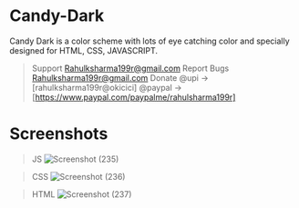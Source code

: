 # Candy-Dark
Candy Dark is a color scheme with lots of eye catching color and specially designed for HTML, CSS, JAVASCRIPT.

> Support
  > Rahulksharma199r@gmail.com
> Report Bugs 
  > Rahulksharma199r@gmail.com
> Donate
  > @upi -> [rahulksharma199r@okicici]
  > @paypal -> [https://www.paypal.com/paypalme/rahulsharma199r]

# Screenshots

>JS
![Screenshot (235)](https://user-images.githubusercontent.com/36887105/150641656-374ea307-409e-4d73-b864-52791d007765.png)

>CSS
![Screenshot (236)](https://user-images.githubusercontent.com/36887105/150641845-37e9b160-f343-4e81-860a-a3580ed5c9ab.png)

>HTML
![Screenshot (237)](https://user-images.githubusercontent.com/36887105/150641888-d6f73629-54a4-45d7-869c-0f2c1dd73a4f.png)
